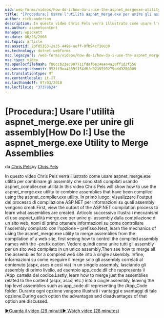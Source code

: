 ```yaml
---
uid: web-forms/videos/how-do-i/how-do-i-use-the-aspnet_mergeexe-utility-to-merge-assemblies
title: "[Procedura:] Usare l'utilità aspnet_merge.exe per unire gli assembly | Microsoft Docs"
author: rick-anderson
description: In questo video Chris Pels verrà illustrato come usare l'utilità aspnet_merge.exe per combinare gli assembly che sono stati compilati usando la tà aspnet_compiler.exe...
ms.author: aspnetcontent
manager: wpickett
ms.date: 06/26/2008
ms.topic: article
ms.assetid: 2bfd5353-2a35-449e-aeff-0fb94cf10030
ms.technology: dotnet-webforms
msc.legacyurl: /web-forms/videos/how-do-i/how-do-i-use-the-aspnet_mergeexe-utility-to-merge-assemblies
msc.type: video
ms.openlocfilehash: f00c1b23ec907711fdaf0e24e4a4a20ff1d2f556
ms.sourcegitcommit: 953ff9ea4369f154d6fd0239599279ddd3280009
ms.translationtype: MT
ms.contentlocale: it-IT
ms.lasthandoff: 07/03/2018
ms.locfileid: "37378624"
---
```

<a name="how-do-i-use-the-aspnetmergeexe-utility-to-merge-assemblies"></a><span data-ttu-id="82b2b-103">[Procedura:] Usare l'utilità aspnet_merge.exe per unire gli assembly</span><span class="sxs-lookup"><span data-stu-id="82b2b-103">[How Do I:] Use the aspnet_merge.exe Utility to Merge Assemblies</span></span>
====================
<span data-ttu-id="82b2b-104">da [Chris Pels](https://twitter.com/chrispels)</span><span class="sxs-lookup"><span data-stu-id="82b2b-104">by [Chris Pels](https://twitter.com/chrispels)</span></span>

<span data-ttu-id="82b2b-105">In questo video Chris Pels verrà illustrato come usare aspnet\_merge.exe utilità per combinare gli assembly che sono stati compilati usando aspnet\_compiler.exe utilità.</span><span class="sxs-lookup"><span data-stu-id="82b2b-105">In this video Chris Pels will show how to use the aspnet\_merge.exe utility to combine assemblies that have been compiled using the aspnet\_compiler.exe utility.</span></span> <span data-ttu-id="82b2b-106">In primo luogo, visualizzare l'output del processo di compilazione ASP.NET per informazioni su quali assembly vengono creati.</span><span class="sxs-lookup"><span data-stu-id="82b2b-106">First, view the output of the ASP.NET compilation process to learn what assemblies are created.</span></span> <span data-ttu-id="82b2b-107">Articolo successivo illustra i meccanismi di uso aspnet\_utilità merge.exe per unire gli assembly dalla compilazione di un sito web, nomi di primo ottenere informazioni su come controllare l'assembly compilato con l'opzione – prefisso.</span><span class="sxs-lookup"><span data-stu-id="82b2b-107">Next, learn the mechanics of using the aspnet\_merge.exe utility to merge assemblies from the compilation of a web site, first seeing how to control the compiled assembly names with the –prefix option.</span></span> <span data-ttu-id="82b2b-108">Vedere quindi come unire tutti gli assembly per un sito web compilato in un unico assembly.</span><span class="sxs-lookup"><span data-stu-id="82b2b-108">Then see how to merge all the assemblies for a compiled web site into a single assembly.</span></span> <span data-ttu-id="82b2b-109">Infine, informazioni su come eseguire il merge solo gli assembly correlati al contenuto (aspx, ascs e così via) in un singolo assembly, lasciando gli assembly di primo livello, ad esempio app\_code.dll che rappresenta il /App\_cartella del codice.</span><span class="sxs-lookup"><span data-stu-id="82b2b-109">Lastly, learn how to merge just the assemblies related to the content (aspx, ascs, etc.) into a single assembly, leaving the top level assemblies such as app\_code.dll representing the /App\_Code folder.</span></span> <span data-ttu-id="82b2b-110">Durante ogni opzione vengono illustrati i vantaggi e svantaggi di tale opzione.</span><span class="sxs-lookup"><span data-stu-id="82b2b-110">During each option the advantages and disadvantages of that option are discussed.</span></span>

[<span data-ttu-id="82b2b-111">&#9654;Guarda il video (28 minuti)</span><span class="sxs-lookup"><span data-stu-id="82b2b-111">&#9654; Watch video (28 minutes)</span></span>](https://channel9.msdn.com/Blogs/ASP-NET-Site-Videos/how-do-i-use-the-aspnet_mergeexe-utility-to-merge-assemblies)
